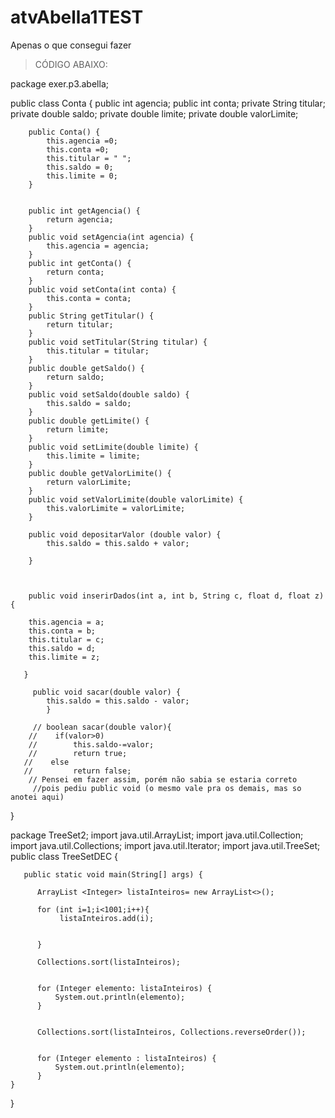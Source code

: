 # atvAbella1TEST
Apenas o que consegui fazer

> CÓDIGO ABAIXO:


package exer.p3.abella;

public class Conta {
	    public int agencia;
	    public int conta;
	    private String titular; 
	    private double saldo;
	    private double limite;
	    private double valorLimite;
	    
	    public Conta() {
	    	this.agencia =0;
	    	this.conta =0;
	    	this.titular = " ";
	    	this.saldo = 0;
	    	this.limite = 0;
	    }
	    
	    
		public int getAgencia() {
			return agencia;
		}
		public void setAgencia(int agencia) {
			this.agencia = agencia;
		}
		public int getConta() {
			return conta;
		}
		public void setConta(int conta) {
			this.conta = conta;
		}
		public String getTitular() {
			return titular;
		}
		public void setTitular(String titular) {
			this.titular = titular;
		}
		public double getSaldo() {
			return saldo;
		}
		public void setSaldo(double saldo) {
			this.saldo = saldo;
		}
		public double getLimite() {
			return limite;
		}
		public void setLimite(double limite) {
			this.limite = limite;
		}
		public double getValorLimite() {
			return valorLimite;
		}
		public void setValorLimite(double valorLimite) {
			this.valorLimite = valorLimite;
		}
	    
		public void depositarValor (double valor) {
			this.saldo = this.saldo + valor;
			
		}
		

	
		public void inserirDados(int a, int b, String c, float d, float z) {
		
		this.agencia = a;
    	this.conta = b;
    	this.titular = c;
    	this.saldo = d;
    	this.limite = z;
		
	   }
		
	     public void sacar(double valor) {
	        this.saldo = this.saldo - valor;
	        }
	     
	     // boolean sacar(double valor){
	    //    if(valor>0)
	    //        this.saldo-=valor;
	    //        return true;
	   //    else
	   //         return false;
	    // Pensei em fazer assim, porém não sabia se estaria correto
	     //pois pediu public void (o mesmo vale pra os demais, mas so anotei aqui)
	   
	     
}





package TreeSet2;
import java.util.ArrayList;
import java.util.Collection;
import java.util.Collections;
import java.util.Iterator;
import java.util.TreeSet;
public class TreeSetDEC {
	 
	   public static void main(String[] args) {
		   
	      ArrayList <Integer> listaInteiros= new ArrayList<>();
	      
	      for (int i=1;i<1001;i++){
		       listaInteiros.add(i); 
		      
	    	  
	      }
	      
	      Collections.sort(listaInteiros);
	      
	      
	      for (Integer elemento: listaInteiros) {
	    	  System.out.println(elemento);
	      }
	      
	      
	      Collections.sort(listaInteiros, Collections.reverseOrder());
	      
	      
	      for (Integer elemento : listaInteiros) {
	    	  System.out.println(elemento);
	      }
	}
	   
}

